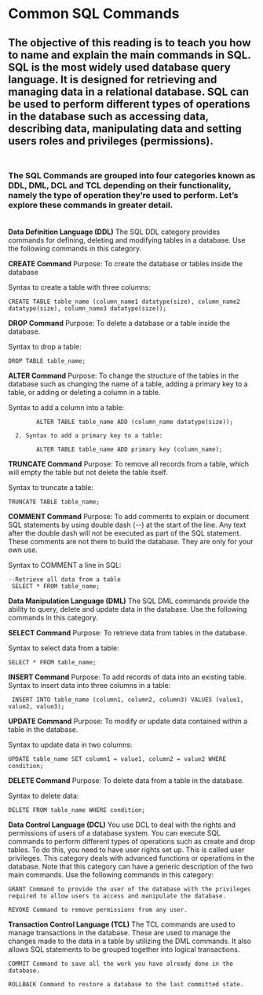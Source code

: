 # Common SQL Commands

## The objective of this reading is to teach you how to name and explain the main commands in SQL. SQL is the most widely used database query language. It is designed for retrieving and managing data in a relational database. SQL can be used to perform different types of operations in the database such as accessing data, describing data, manipulating data and setting users roles and privileges (permissions).<br></br>

### The SQL Commands are grouped into four categories known as DDL, DML, DCL and TCL depending on their functionality, namely the type of operation they’re used to perform.  Let’s explore these commands in greater detail.<br></br>

**Data Definition Language (DDL)**
The SQL DDL category provides commands for defining, deleting and modifying tables in a database. Use the following commands in this category.

**CREATE Command**
Purpose: To create the database or tables inside the database

Syntax to create a table with three columns:

    CREATE TABLE table_name (column_name1 datatype(size), column_name2 datatype(size), column_name3 datatype(size));

**DROP Command**
Purpose: To delete a database or a table inside the database.

Syntax to drop a table:

    DROP TABLE table_name;

**ALTER Command**
Purpose: To change the structure of the tables in the database such as changing the name of a table, adding a primary key to a table, or adding or deleting a column in a table.

Syntax to add a column into a table:

            ALTER TABLE table_name ADD (column_name datatype(size));

      2. Syntax to add a primary key to a table:

            ALTER TABLE table_name ADD primary key (column_name);

**TRUNCATE Command**
Purpose: To remove all records from a table, which will empty the table but not delete the table itself.

Syntax to truncate a table:

    TRUNCATE TABLE table_name;

**COMMENT Command**
Purpose: To add comments to explain or document SQL statements by using double dash (--) at the start of the line. Any text after the double dash will not be executed as part of the SQL statement. These comments are not there to build the database. They are only for your own use.

Syntax to COMMENT a line in SQL:

    --Retrieve all data from a table
     SELECT * FROM table_name;

**Data Manipulation Language (DML)**
The SQL DML commands provide the ability to query, delete and update data in the database.  Use the following commands in this category.

**SELECT Command**
Purpose: To retrieve data from tables in the database.

Syntax to select data from a table:

    SELECT * FROM table_name;

**INSERT Command**
Purpose: To add records of data into an existing table.
Syntax to insert data into three columns in a table:

     INSERT INTO table_name (column1, column2, column3) VALUES (value1, value2, value3);

**UPDATE Command**
Purpose: To modify or update data contained within a table in the database.

Syntax to update data in two columns:

    UPDATE table_name SET column1 = value1, column2 = value2 WHERE condition;

**DELETE Command**
Purpose: To delete data from a table in the database.

Syntax to delete data:

    DELETE FROM table_name WHERE condition;

**Data Control Language (DCL)**
You use DCL to deal with the rights and permissions of users of a database system. You can execute SQL commands to perform different types of operations such as create and drop tables. To do this, you need to have user rights set up. This is called user privileges. This category deals with advanced functions or operations in the database. Note that this category can have a generic description of the two main commands. Use the following commands in this category:

    GRANT Command to provide the user of the database with the privileges required to allow users to access and manipulate the database.

    REVOKE Command to remove permissions from any user.

**Transaction Control Language (TCL)**
The TCL commands are used to manage transactions in the database. These are used to manage the changes made to the data in a table by utilizing the DML commands. It also allows SQL statements to be grouped together into logical transactions.

    COMMIT Command to save all the work you have already done in the database.

    ROLLBACK Command to restore a database to the last committed state.
